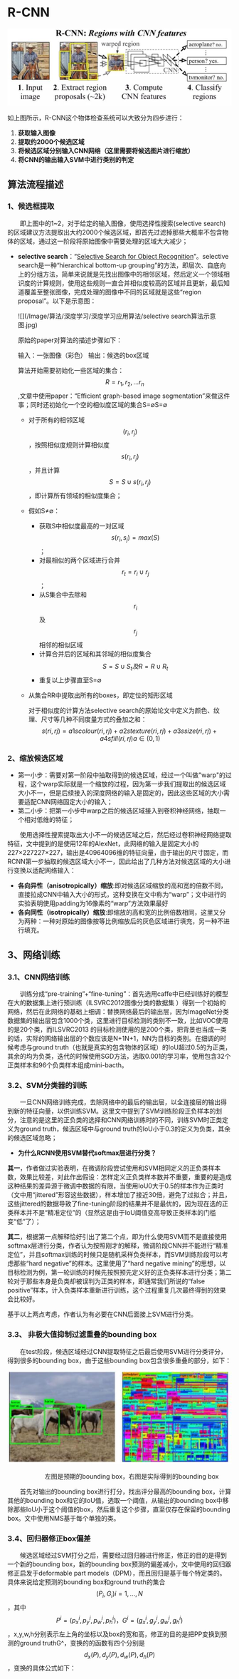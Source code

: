 # R-CNN

![](/Image/算法/深度学习/深度学习应用算法/R-CNN算法流程.jpg)

如上图所示，R-CNN这个物体检查系统可以大致分为四步进行：

1. **获取输入图像**
2. **提取约2000个候选区域**
3. **将候选区域分别输入CNN网络（这里需要将候选图片进行缩放）**
4. **将CNN的输出输入SVM中进行类别的判定**

## 算法流程描述
### 1、候选框提取

&emsp;&emsp;即上图中的1~2，对于给定的输入图像，使用选择性搜索(selective search)的区域建议方法提取出大约2000个候选区域，即首先过滤掉那些大概率不包含物体的区域，通过这一阶段将原始图像中需要处理的区域大大减少；

- **selective search**：“[Selective Search for Object Recognition](http://www.huppelen.nl/publications/selectiveSearchDraft.pdf)”。selective search是一种“hierarchical bottom-up grouping”的方法，即层次、自底向上的分组方法，简单来说就是先找出图像中的相邻区域，然后定义一个领域相识度的计算规则，使用这些规则一直合并相似度较高的区域并且更新，最后知道覆盖至整张图像，完成处理的图像中不同的区域就是这些“region proposal”。以下是示意图：

  ![](/Image/算法/深度学习/深度学习应用算法/selective search算法示意图.jpg)

  原始的paper对算法的描述步骤如下：

  输入：一张图像（彩色） 输出：候选的box区域

  算法开始需要初始化一些区域的集合：$$R={r_1,r_2,...r_n}$$,文章中使用paper：“Efficient graph-based image segmentation”来做这件事；同时还初始化一个空的相似度区域的集合S=∅S=∅

  - 对于所有的相邻区域$$(r_i,r_j)$$，按照相似度规则计算相似度$$s(r_i,r_j)$$，并且计算$$S=S∪s(r_i,r_j)$$，即计算所有领域的相似度集合；

  - 假如S≠∅：
    - 获取S中相似度最高的一对区域$$s(r_i,s_j)=max(S)$$；
    - 对最相似的两个区域进行合并$$r_t=r_i∪r_j$$；
    - 从S集合中去除和$$r_i$$及$$r_j$$相邻的相似区域
    - 计算合并后的区域和其邻域的相似度集合$$S=S∪S_t及R=R∪R_t$$
    - 重复以上步骤直至S=∅

  - 从集合RR中提取出所有的boxes，即定位的矩形区域

    对于相似度的计算方法selective search的原始论文中定义为颜色、纹理、尺寸等几种不同度量方式的叠加之和：
    $$
    s(ri,rj)=a1scolour(ri,rj)+a2stexture(ri,rj)+a3ssize(ri,rj)+a4sfill(ri,rj)   a∈(0,1)
    $$


### 2、缩放候选区域

- 第一小步：需要对第一阶段中抽取得到的候选区域，经过一个叫做"warp"的过程，这个warp实际就是一个缩放的过程，因为第一步我们提取出的候选区域大小不一，但是后续接入的深度网络的输入是固定的，因此这些区域的大小需要适配CNN网络固定大小的输入；
- 第二小步：把第一小步中warp之后的候选区域接入到卷积神经网络，抽取一个相对低维的特征；

&emsp;&emsp;使用选择性搜索提取出大小不一的候选区域之后，然后经过卷积神经网络提取特征，文中提到的是使用12年的AlexNet，此网络的输入是固定大小的227×227227×227，输出是40964096维的特征向量，由于输出的尺寸固定，而RCNN第一步抽取的候选区域大小不一，因此给出了几种方法对候选区域的大小进行变换以适配网络输入：

- **各向异性（anisotropically）缩放**:即对候选区域缩放的高和宽的倍数不同，直接拉成CNN中输入大小的形式，这种变换在文中称为“warp”；文中进行的实验表明使用padding为16像素的“warp”方法效果最好
- **各向同性（isotropically）缩放**:即缩放的高和宽的比例倍数相同，这里又分为两种：一种对原始的图像按等比例缩放后的灰色区域进行填充，另一种不进行填充。

## 3、网络训练

### 3.1、**CNN网络训练**

&emsp;&emsp;训练分成“pre-training”+“fine-tuning”：首先选用caffe中已经训练好的模型在大的数据集上进行预训练（ILSVRC2012图像分类的数据集 ）得到一个初始的网络，然后在此网络的基础上细调：替换网络最后的输出层，因为ImageNet分类数据集的输出层包含1000个类，这里进行目标检测的类别不一致，比如VOC使用的是20个类，而ILSVRC2013 的目标检测使用的是200个类，把背景也当成一类的话，实际的网络输出层的个数应该是N+1N+1，NN为目标的类别。在细调的时候考虑与ground truth（也就是真实的包含物体的区域）的IoU超过0.5的为正类，其余的均为负类，迭代的时候使用SGD方法，选取0.001的学习率，使用包含32个正类样本和96个负类样本组成mini-bacth。

### 3.2、**SVM分类器的训练**

&emsp;&emsp;一旦CNN网络训练完成，去除网络中的最后的输出层，以全连接层的输出得到新的特征向量，以供训练SVM。这里文中提到了SVM训练阶段正负样本的划分，注意的是这里的正负类的选择和CNN网络训练时的不同，训练SVM时正类定义为ground truth，候选区域中与ground truth的IoU小于0.3的定义为负类，其余的候选区域忽略；

- **为什么RCNN使用SVM替代softmax层进行分类？**

**其一**，作者做过实验表明，在微调阶段尝试使用和SVM相同定义的正负类样本数，效果比较差，对此作出假设：怎样定义正负类样本数并不重要，重要的是造成这种结果的差异源于微调中数据的有限，当使用IoU0大于0.5的样本作为正类时（文中用“jittered”形容这些数据），样本增加了接近30倍，避免了过拟合；并且，这些jittered的数据导致了fine-tuning阶段的结果并不是最优的，因为现在选的正类样本并不是“精准定位”的（显然这是由于IoU阈值变高导致正类样本的门槛变“低”了）；

**其二**，根据第一点解释恰好引出了第二个点，即为什么使用SVM而不是直接使用softmax层进行分类，作者认为按照刚才的解释，微调阶段CNN并不能进行“精准定位”，并且softmax训练的时候只是随机采样负类样本，而SVM训练阶段可以考虑那些“hard negative”的样本。这里使用了“hard negative mining”的思想，以目标检测为例，第一轮训练的时候先按照预先定义好的正负类样本进行分类；第二轮对于那些本身是负类却被误判为正类的样本，即通常我们所说的“false positive”样本，计入负类样本重新进行训练，这个过程重复几次最终得到的效果会比较好。

基于以上两点考虑，作者认为有必要在CNN后面接上SVM进行分类。

### 3.3、 **非极大值抑制过滤重叠的bounding box**

&emsp;&emsp;在test阶段，候选区域经过CNN提取特征之后最后使用SVM进行分类评分，得到很多的bounding box，由于这些bounding box包含很多重叠的部分，如下：

![](/Image/算法/深度学习/深度学习应用算法/非极大值抑制.jpg)

&emsp;&emsp;&emsp;&emsp;&emsp;&emsp;左图是预期的bounding box，右图是实际得到的bounding box

&emsp;&emsp;首先对输出的bounding box进行打分，找出评分最高的bounding box，计算其他的bounding box和它的IoU值，选取一个阈值，从输出的bounding box中移除那些IoU小于这个阈值的box，然后重复这个步骤，直至仅存在保留的bounding box。文中使用NMS基于每个单独的类。

### 3.4、**回归器修正box偏差**

&emsp;&emsp;候选区域经过SVM打分之后，需要经过回归器进行修正，修正的目的是得到一个新的bounding box，新的bounding box预测的偏差减小，文中使用的回归器修正启发于deformable part models（DPM），而且回归是基于每个特定类的。具体来说给定预测的bounding box和ground truth的集合$$(P_i,G_i)i=1,...,N$$，其中$$P^i=(p^i_x,p^i_y,p^i_w,p^i_h)，G^i=(g^i_x,g^i_y,g^i_w,g^i_h)$$，x,y,w,h分别表示左上角的坐标以及box的宽和高，修正的目的是把PP变换到预测的ground truthG^，变换的的函数有四个分别是$$d_x(P),d_y(P),d_w(P),d_h(P)$$，变换的具体公式如下：







